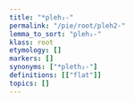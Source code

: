 ```yaml
---
title: "*pleh₂-"
permalink: "/pie/root/pleh2-"
lemma_to_sort: "pleh₂-"
klass: root
etymology: []
markers: []
synonyms: ["*pleth₂-"]
definitions: [["flat"]]
topics: []
---
```


